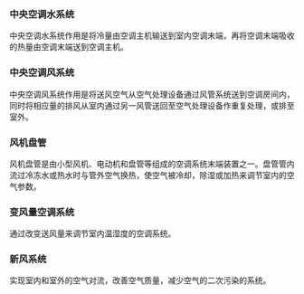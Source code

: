 ### 中央空调水系统
中央空调水系统作用是将冷量由空调主机输送到室内空调末端，再将空调末端吸收的热量由空调末端送到空调主机。

### 中央空调风系统
中央空调风系统作用是将送风空气从空气处理设备通过风管系统送到空调房间内，同时将相应量的排风从室内通过另一风管送回至空气处理设备作重复处理，或排至室外。

### 风机盘管
风机盘管是由小型风机、电动机和盘管等组成的空调系统末端装置之一。盘管管内流过冷冻水或热水时与管外空气换热，使空气被冷却，除湿或加热来调节室内的空气参数。

### 变风量空调系统
通过改变送风量来调节室内温湿度的空调系统。

### 新风系统
实现室内和室外的空气对流，改善空气质量，减少空气的二次污染的系统。
